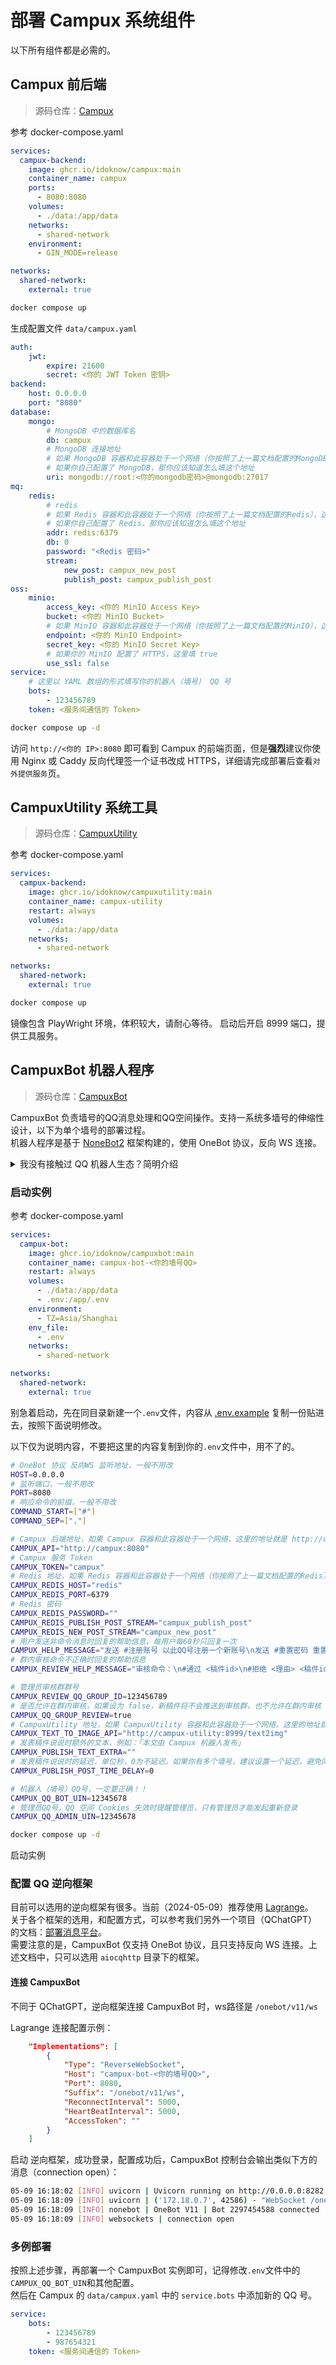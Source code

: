 # 部署 Campux 系统组件

以下所有组件都是必需的。

## Campux 前后端

> 源码仓库：[Campux](https://github.com/idoknow/Campux)

参考 docker-compose.yaml

```yaml
services:
  campux-backend:
    image: ghcr.io/idoknow/campux:main
    container_name: campux
    ports:
      - 8080:8080
    volumes:
      - ./data:/app/data
    networks:
      - shared-network
    environment:
      - GIN_MODE=release

networks:
  shared-network:
    external: true
```

```bash
docker compose up
```

生成配置文件 `data/campux.yaml`

```yaml
auth:
    jwt:
        expire: 21600
        secret: <你的 JWT Token 密钥>
backend:
    host: 0.0.0.0
    port: "8080"
database:
    mongo:
        # MongoDB 中的数据库名
        db: campux
        # MongoDB 连接地址
        # 如果 MongoDB 容器和此容器处于一个网络（你按照了上一篇文档配置的MongoDB），这里的地址就是 mongodb:27017
        # 如果你自己配置了 MongoDB，那你应该知道怎么填这个地址
        uri: mongodb://root:<你的mongodb密码>@mongodb:27017
mq:
    redis:
        # redis
        # 如果 Redis 容器和此容器处于一个网络（你按照了上一篇文档配置的Redis），这里的地址就是 redis:6379
        # 如果你自己配置了 Redis，那你应该知道怎么填这个地址
        addr: redis:6379
        db: 0
        password: "<Redis 密码>"
        stream:
            new_post: campux_new_post
            publish_post: campux_publish_post
oss:
    minio:
        access_key: <你的 MinIO Access Key>
        bucket: <你的 MinIO Bucket>
        # 如果 MinIO 容器和此容器处于一个网络（你按照了上一篇文档配置的MinIO），这里的地址就是 minio:9000
        endpoint: <你的 MinIO Endpoint>
        secret_key: <你的 MinIO Secret Key>
        # 如果你的 MinIO 配置了 HTTPS，这里填 true
        use_ssl: false
service:
    # 这里以 YAML 数组的形式填写你的机器人（墙号） QQ 号
    bots:
        - 123456789
    token: <服务间通信的 Token>
```

```bash
docker compose up -d
```

访问 `http://<你的 IP>:8080` 即可看到 Campux 的前端页面，但是**强烈**建议你使用 Nginx 或 Caddy 反向代理签一个证书改成 HTTPS，详细请完成部署后查看`对外提供服务`页。

## CampuxUtility 系统工具

> 源码仓库：[CampuxUtility](https://github.com/idoknow/CampuxUtility)

参考 docker-compose.yaml

```yaml
services:
  campux-backend:
    image: ghcr.io/idoknow/campuxutility:main
    container_name: campux-utility
    restart: always
    volumes:
      - ./data:/app/data
    networks:
      - shared-network

networks:
  shared-network:
    external: true
```

```bash
docker compose up
```

镜像包含 PlayWright 环境，体积较大，请耐心等待。
启动后开启 8999 端口，提供工具服务。

## CampuxBot 机器人程序

> 源码仓库：[CampuxBot](https://github.com/idoknow/CampuxBot)

CampuxBot 负责墙号的QQ消息处理和QQ空间操作。支持一系统多墙号的伸缩性设计，以下为单个墙号的部署过程。  
机器人程序是基于 [NoneBot2](https://nonebot.dev) 框架构建的，使用 OneBot 协议，反向 WS 连接。

<details>
<summary>我没有接触过 QQ 机器人生态？简明介绍</summary>

- 逆向框架：目前做 QQ 机器人，绝大部分是用的逆向工程框架，就是去破解 QQ 的协议实现的程序收发消息。具体选用的框架将在下文介绍。
- NoneBot：使用 Python 编写的 QQ 机器人框架，支持多种协议，包括 OneBot。
- OneBot：由于逆向框架有很多种，为了实现轻松接入，大部分框架均支持 OneBot 协议。我们在这里使用 OneBot 协议的 反向 WS 连接方式，即 CampuxBot 开放一个端口，供 逆向框架 连接上来推送消息。

</details>

### 启动实例

参考 docker-compose.yaml

```yaml
services:
  campux-bot:
    image: ghcr.io/idoknow/campuxbot:main
    container_name: campux-bot-<你的墙号QQ>
    restart: always
    volumes:
      - ./data:/app/data
      - .env:/app/.env
    environment:
      - TZ=Asia/Shanghai
    env_file:
      - .env
    networks:
      - shared-network

networks:
  shared-network:
    external: true
```

别急着启动，先在同目录新建一个`.env`文件，内容从 [.env.example](https://github.com/idoknow/CampuxBot/blob/main/.env.example) 复制一份贴进去，按照下面说明修改。

以下仅为说明内容，不要把这里的内容复制到你的`.env`文件中，用不了的。

```bash
# OneBot 协议 反向WS 监听地址，一般不用改
HOST=0.0.0.0
# 监听端口，一般不用改
PORT=8080
# 响应命令的前缀，一般不用改
COMMAND_START=["#"]
COMMAND_SEP=["."]

# Campux 后端地址，如果 Campux 容器和此容器处于一个网络，这里的地址就是 http://campux:8080
CAMPUX_API="http://campux:8080"
# Campux 服务 Token
CAMPUX_TOKEN="campux"
# Redis 地址，如果 Redis 容器和此容器处于一个网络（你按照了上一篇文档配置的Redis），这里的地址就是 redis
CAMPUX_REDIS_HOST="redis"
CAMPUX_REDIS_PORT=6379
# Redis 密码
CAMPUX_REDIS_PASSWORD=""
CAMPUX_REDIS_PUBLISH_POST_STREAM="campux_publish_post"
CAMPUX_REDIS_NEW_POST_STREAM="campux_new_post"
# 用户发送非命令消息时回复的帮助信息，每用户每60秒只回复一次
CAMPUX_HELP_MESSAGE="发送 #注册账号 以此QQ号注册一个新账号\n发送 #重置密码 重置你的账号密码\n\n投稿地址 https://xxxxxxx"
# 群内审核命令不正确时回复的帮助信息
CAMPUX_REVIEW_HELP_MESSAGE="审核命令：\n#通过 <稿件id>\n#拒绝 <理由> <稿件id>\n\n例如：\n#通过 10\n#拒绝 测试理由 10\n\n操作命令：\n#重发 <稿件id>"

# 管理员审核群群号
CAMPUX_REVIEW_QQ_GROUP_ID=123456789
# 是否允许在群内审核，如果设为 false，新稿件将不会推送到审核群，也不允许在群内审核
CAMPUX_QQ_GROUP_REVIEW=true
# CampuxUtility 地址，如果 CampuxUtility 容器和此容器处于一个网络，这里的地址就是 http://campux-utility:8999/text2img
CAMPUX_TEXT_TO_IMAGE_API="http://campux-utility:8999/text2img"
# 发表稿件说说时额外的文本，例如：「本文由 Campux 机器人发布」
CAMPUX_PUBLISH_TEXT_EXTRA=""
# 发表稿件说说时的延迟，单位秒，0为不延迟。如果你有多个墙号，建议设置一个延迟，避免同时发表导致的带宽压力
CAMPUX_PUBLISH_POST_TIME_DELAY=0

# 机器人（墙号）QQ号，一定要正确！！
CAMPUX_QQ_BOT_UIN=12345678
# 管理员QQ号，QQ 空间 Cookies 失效时提醒管理员，只有管理员才能发起重新登录
CAMPUX_QQ_ADMIN_UIN=12345678
```

```bash
docker compose up -d
```

启动实例

### 配置 QQ 逆向框架

目前可以选用的逆向框架有很多。当前（2024-05-09）推荐使用 [Lagrange](https://github.com/LagrangeDev/Lagrange.Core)。  
关于各个框架的选用，和配置方式，可以参考我们另外一个项目（QChatGPT）的文档：[部署消息平台](https://qchatgpt.rockchin.top/posts/deploy/platforms/aiocqhttp/)。  
需要注意的是，CampuxBot 仅支持 OneBot 协议，且只支持反向 WS 连接。上述文档中，只可以选用 `aiocqhttp` 目录下的框架。

#### 连接 CampuxBot

不同于 QChatGPT，逆向框架连接 CampuxBot 时，ws路径是 `/onebot/v11/ws`

Lagrange 连接配置示例：

```json
    "Implementations": [
        {
            "Type": "ReverseWebSocket",
            "Host": "campux-bot-<你的墙号QQ>",
            "Port": 8080,
            "Suffix": "/onebot/v11/ws",
            "ReconnectInterval": 5000,
            "HeartBeatInterval": 5000,
            "AccessToken": ""
        }
    ]
```

启动 逆向框架，成功登录，配置成功后，CampuxBot 控制台会输出类似下方的消息（connection open）：

```bash
05-09 16:18:02 [INFO] uvicorn | Uvicorn running on http://0.0.0.0:8282 (Press CTRL+C to quit)
05-09 16:18:09 [INFO] uvicorn | ('172.18.0.7', 42586) - "WebSocket /onebot/v11/ws" [accepted]
05-09 16:18:09 [INFO] nonebot | OneBot V11 | Bot 2297454588 connected
05-09 16:18:09 [INFO] websockets | connection open
```

### 多例部署

按照上述步骤，再部署一个 CampuxBot 实例即可，记得修改`.env`文件中的`CAMPUX_QQ_BOT_UIN`和其他配置。  
然后在 Campux 的 `data/campux.yaml` 中的 `service.bots` 中添加新的 QQ 号。
    
```yaml
service:
    bots:
        - 123456789
        - 987654321
    token: <服务间通信的 Token>
```